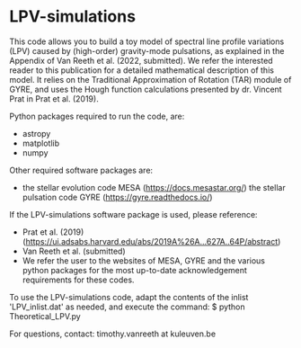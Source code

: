 # LPV-simulations

This code allows you to build a toy model of spectral line profile variations (LPV) caused by (high-order) gravity-mode pulsations, as explained in the Appendix of Van Reeth et al. (2022, submitted). We refer the interested reader to this publication for a detailed mathematical description of this model. It relies on the Traditional Approximation of Rotation (TAR) module of GYRE, and uses the Hough function calculations presented by dr. Vincent Prat in Prat et al. (2019).
    
Python packages required to run the code, are:
- astropy
- matplotlib
- numpy

Other required software packages are:
- the stellar evolution code MESA (https://docs.mesastar.org/)
    the stellar pulsation code GYRE (https://gyre.readthedocs.io/)

If the LPV-simulations software package is used, please reference:
- Prat et al. (2019) (https://ui.adsabs.harvard.edu/abs/2019A%26A...627A..64P/abstract)
- Van Reeth et al. (submitted)
- We refer the user to the websites of MESA, GYRE and the various python packages for the most up-to-date acknowledgement requirements for these codes.
    

To use the LPV-simulations code, adapt the contents of the inlist 'LPV_inlist.dat' as needed, and execute the command:
$ python Theoretical_LPV.py
    
    
For questions, contact: timothy.vanreeth at kuleuven.be
